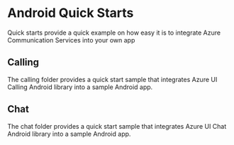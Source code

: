 # Android Quick Starts

Quick starts provide a quick example on how easy it is to integrate Azure Communication Services into your own app

## Calling

The calling folder provides a quick start sample that integrates Azure UI Calling Android library into a sample Android app. 

## Chat

The chat folder provides a quick start sample that integrates Azure UI Chat Android library into a sample Android app.
